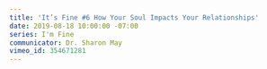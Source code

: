 ```yaml
---
title: 'It’s Fine #6 How Your Soul Impacts Your Relationships'
date: 2019-08-18 10:00:00 -07:00
series: I'm Fine
communicator: Dr. Sharon May
vimeo_id: 354671281
---
```


